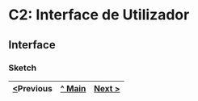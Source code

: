 # C2: Interface de Utilizador

## Interface

### Sketch

<table>
<thead>
<tr>
<th align="left"><a href="/TCM-TW02/trabalhofinal/blob/main/docs/c1.md">&lt;</a>Previous</th>
<th align="center"><a href="https://github.com/TCM-TW02/trabalhofinal#report">^ Main</a></th>
<th align="right"><a href="/TCM-TW02/trabalhofinal/main/docs/c2.md">Next &gt;</a></th>
</tr>
</thead>
</table>


